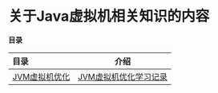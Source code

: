 # 关于Java虚拟机相关知识的内容


**目录**



| 目录                 |                介绍                |
|:-------------------|:--------------------------------:|
| [JVM虚拟机优化](JavaSE) | [JVM虚拟机优化学习记录](JavaSE/JavaSE.md) |